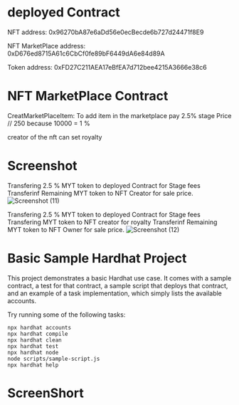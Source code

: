 # deployed Contract
NFT address: 0x96270bA87e6aDd56e0ecBecde6b727d24471f8E9

NFT MarketPlace address: 0xD676ed8715A61c6CbCf0fe89bF6449dA6e84d89A

Token address: 0xFD27C211AEA17eBfEA7d712bee4215A3666e38c6


# NFT MarketPlace Contract
CreatMarketPlaceItem: 
To add item in the marketplace pay 2.5% stage Price // 250 because 10000 = 1 %

creator of the nft can set  royalty 

# Screenshot
Transfering  2.5 % MYT token to deployed Contract for Stage fees
Transferinf Remaining MYT token to NFT Creator for sale price.
![Screenshot (11)](https://user-images.githubusercontent.com/94522477/154629135-1eb6e9d2-0d90-490f-aca4-d1b2e4905828.png)

Transfering  2.5 % MYT token to deployed Contract for Stage fees
Transfering   MYT token to NFT creator  for royalty
Transferinf Remaining MYT token to NFT Owner for sale price.
![Screenshot (12)](https://user-images.githubusercontent.com/94522477/154629325-f438c71d-8739-41bd-9beb-99cc8d3af2af.png)


# Basic Sample Hardhat Project

This project demonstrates a basic Hardhat use case. It comes with a sample contract, a test for that contract, a sample script that deploys that contract, and an example of a task implementation, which simply lists the available accounts.

Try running some of the following tasks:

```shell
npx hardhat accounts
npx hardhat compile
npx hardhat clean
npx hardhat test
npx hardhat node
node scripts/sample-script.js
npx hardhat help
```

# ScreenShort



